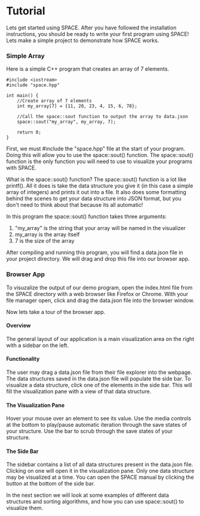 # Tutorial

Lets get started using SPACE. After you have followed the installation 
instructions, you should be ready to write your first program using SPACE! 
Lets make a simple project to demonstrate how SPACE works.

### Simple Array

Here is a simple C++ program that creates an array of 7 elements.

	#include <iostream>
	#include "space.hpp"

	int main() {
		//Create array of 7 elements
	    int my_array[7] = {11, 20, 23, 4, 15, 6, 78};

	    //Call the space::sout function to output the array to data.json
		space::sout("my_array", my_array, 7);

	    return 0;
	}

First, we must #include the "space.hpp" file at the start of your program. 
Doing this will allow you to use the space::sout() function. The 
space::sout() function is the only function you will need to use to 
visualize your programs with SPACE. 

What is the space::sout() function? The space::sout() function is a lot like 
printf(). All it does is take the data structure you give it (in this case 
a simple array of integers) and prints it out into a file. It also does 
some formatting behind the scenes to get your data structure into JSON format, 
but you don't need to think about that because its all automatic!

In this program the space::sout() function takes three arguments:

1. "my_array" is the string that your array will be named in the visualizer
2. my_array is the array itself
3. 7 is the size of the array

After compiling and running this program, you will find a data.json file 
in your project directory. We will drag and drop this file into our browser 
app.

### Browser App

To visuzalize the output of our demo program, open the index.html file from 
the SPACE directory with a web browser like Firefox or Chrome. With your 
file manager open, click and drag the data.json file into the browser window. 

Now lets take a tour of the browser app.

#### Overview

The general layout of our application is a main visualization area on the 
right with a sidebar on the left.

#### Functionality

The user may drag a data.json file from their file explorer into the webpage. 
The data structures saved in the data.json file will populate the side bar. 
To visualize a data structure, click one of the elements in the side bar. 
This will fill the visualization pane with a view of that data structure.

#### The Visualization Pane

Hover your mouse over an element to see its value. 
Use the media controls at the bottom to play/pause automatic iteration through 
the save states of your structure. Use the bar to scrub through the save 
states of your structure.

#### The Side Bar

The sidebar contains a list of all data structures present in the data.json 
file. Clicking on one will open it in the visualization pane. Only one 
data structure may be visualized at a time. You can open the SPACE manual 
by clicking the button at the bottom of the side bar.


In the next section we will look at some examples of different data 
structures and sorting algorithms, and how you can use space::sout() to 
visualize them.
